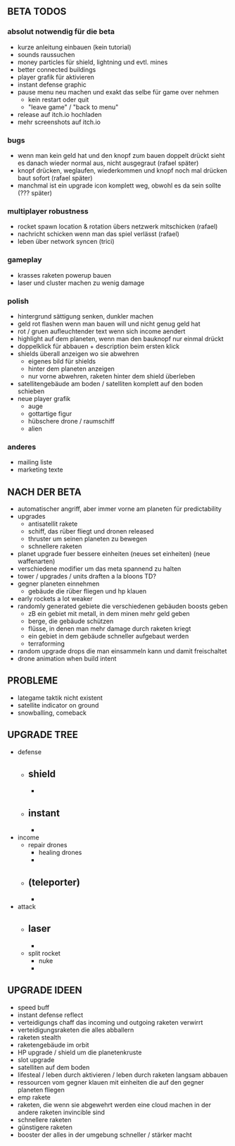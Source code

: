 ## BETA TODOS

### absolut notwendig für die beta

- kurze anleitung einbauen (kein tutorial)
- sounds raussuchen
- money particles für shield, lightning und evtl. mines
- better connected buildings
- player grafik für aktivieren
- instant defense graphic
- pause menu neu machen und exakt das selbe für game over nehmen
  - kein restart oder quit
  - "leave game" / "back to menu"
- release auf itch.io hochladen
- mehr screenshots auf itch.io

### bugs

- wenn man kein geld hat und den knopf zum bauen doppelt drückt sieht es danach wieder normal aus, nicht ausgegraut (rafael später)
- knopf drücken, weglaufen, wiederkommen und knopf noch mal drücken baut sofort (rafael später)
- manchmal ist ein upgrade icon komplett weg, obwohl es da sein sollte (??? später)

### multiplayer robustness

- rocket spawn location & rotation übers netzwerk mitschicken (rafael)
- nachricht schicken wenn man das spiel verlässt (rafael)
- leben über network syncen (trici)

### gameplay

- krasses raketen powerup bauen
- laser und cluster machen zu wenig damage

### polish

- hintergrund sättigung senken, dunkler machen
- geld rot flashen wenn man bauen will und nicht genug geld hat
- rot / gruen aufleuchtender text wenn sich income aendert
- highlight auf dem planeten, wenn man den bauknopf nur einmal drückt
- doppelklick für abbauen + description beim ersten klick
- shields überall anzeigen wo sie abwehren
  - eigenes bild für shields
  - hinter dem planeten anzeigen
  - nur vorne abwehren, raketen hinter dem shield überleben
- satellitengebäude am boden / satelliten komplett auf den boden schieben
- neue player grafik
  - auge
  - gottartige figur
  - hübschere drone / raumschiff
  - alien

### anderes

- mailing liste
- marketing texte

## NACH DER BETA

- automatischer angriff, aber immer vorne am planeten für predictability
- upgrades
  - antisatellit rakete
  - schiff, das rüber fliegt und dronen released
  - thruster um seinen planeten zu bewegen
  - schnellere raketen
- planet upgrade fuer bessere einheiten (neues set einheiten) (neue waffenarten)
- verschiedene modifier um das meta spannend zu halten
- tower / upgrades / units draften a la bloons TD?
- gegner planeten einnehmen
  - gebäude die rüber fliegen und hp klauen
- early rockets a lot weaker
- randomly generated gebiete die verschiedenen gebäuden boosts geben
  - zB ein gebiet mit metall, in dem minen mehr geld geben
  - berge, die gebäude schützen
  - flüsse, in denen man mehr damage durch raketen kriegt
  - ein gebiet in dem gebäude schneller aufgebaut werden
  - terraforming
- random upgrade drops die man einsammeln kann und damit freischaltet
- drone animation when build intent

## PROBLEME

- lategame taktik nicht existent
- satellite indicator on ground
- snowballing, comeback

## UPGRADE TREE

- defense
  - ## shield
    -
  - ## instant
    -
- income
  - repair drones
    - healing drones
    -
  - ## (teleporter)
    -
- attack
  - ## laser
    -
  - split rocket
    - nuke
    -

## UPGRADE IDEEN

- speed buff
- instant defense reflect
- verteidigungs chaff das incoming und outgoing raketen verwirrt
- verteidigungsraketen die alles abballern
- raketen stealth
- raketengebäude im orbit
- HP upgrade / shield um die planetenkruste
- slot upgrade
- satelliten auf dem boden
- lifesteal / leben durch aktivieren / leben durch raketen langsam abbauen
- ressourcen vom gegner klauen mit einheiten die auf den gegner planeten fliegen
- emp rakete
- raketen, die wenn sie abgewehrt werden eine cloud machen in der andere raketen invincible sind
- schnellere raketen
- günstigere raketen
- booster der alles in der umgebung schneller / stärker macht
